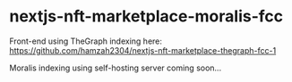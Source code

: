 # nextjs-nft-marketplace-moralis-fcc

Front-end using TheGraph indexing here: https://github.com/hamzah2304/nextjs-nft-marketplace-thegraph-fcc-1

Moralis indexing using self-hosting server coming soon...
